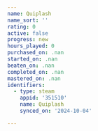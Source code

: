 ```yaml
---
name: Quiplash
name_sort: ''
rating: 0
active: false
progress: new
hours_played: 0
purchased_on: .nan
started_on: .nan
beaten_on: .nan
completed_on: .nan
mastered_on: .nan
identifiers:
  - type: steam
    appid: '351510'
    name: Quiplash
    synced_on: '2024-10-04'

---
```

